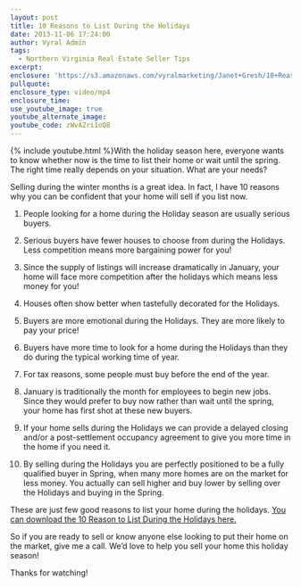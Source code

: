 ```yaml
---
layout: post
title: 10 Reasons to List During the Holidays
date: 2013-11-06 17:24:00
author: Vyral Admin
tags:
  - Northern Virginia Real Estate Seller Tips
excerpt:
enclosure: 'https://s3.amazonaws.com/vyralmarketing/Janet+Gresh/10+Reasons+to+List+During+the+Holidays.mp4'
pullquote:
enclosure_type: video/mp4
enclosure_time:
use_youtube_image: true
youtube_alternate_image:
youtube_code: zWvAZri1oQ8
---
```



{% include youtube.html %}With the holiday season here, everyone wants to know whether now is the time to list their home or wait until the spring. The right time really depends on your situation. What are your needs?

Selling during the winter months is a great idea. In fact, I have 10 reasons why you can be confident that your home will sell if you list now.

1. People looking for a home during the Holiday season are usually serious buyers.

2. Serious buyers have fewer houses to choose from during the Holidays. Less competition means more bargaining power for you!

3. Since the supply of listings will increase dramatically in January, your home will face more competition after the holidays which means less money for you!

4. Houses often show better when tastefully decorated for the Holidays.

5. Buyers are more emotional during the Holidays. They are more likely to pay your price!

6. Buyers have more time to look for a home during the Holidays than they do during the typical working time of year.

7. For tax reasons, some people must buy before the end of the year.

8. January is traditionally the month for employees to begin new jobs. Since they would prefer to buy now rather than wait until the spring, your home has first shot at these new buyers.

9. If your home sells during the Holidays we can provide a delayed closing and/or a post-settlement occupancy agreement to give you more time in the home if you need it.

10. By selling during the Holidays you are perfectly positioned to be a fully qualified buyer in Spring, when many more homes are on the market for less money. You actually can sell higher and buy lower by selling over the Holidays and buying in the Spring.

These are just  few good reasons to list your home during the holidays. [You can download the 10 Reason to List During the Holidays here.](https://drive.google.com/file/d/0B8HGlkyWTsqlMXRYbS0tSDZJRlE/edit?usp=sharing)

So if you are ready to sell or know anyone else looking to put their home on the market, give me a call. We’d love to help you sell your home this holiday season!

Thanks for watching!